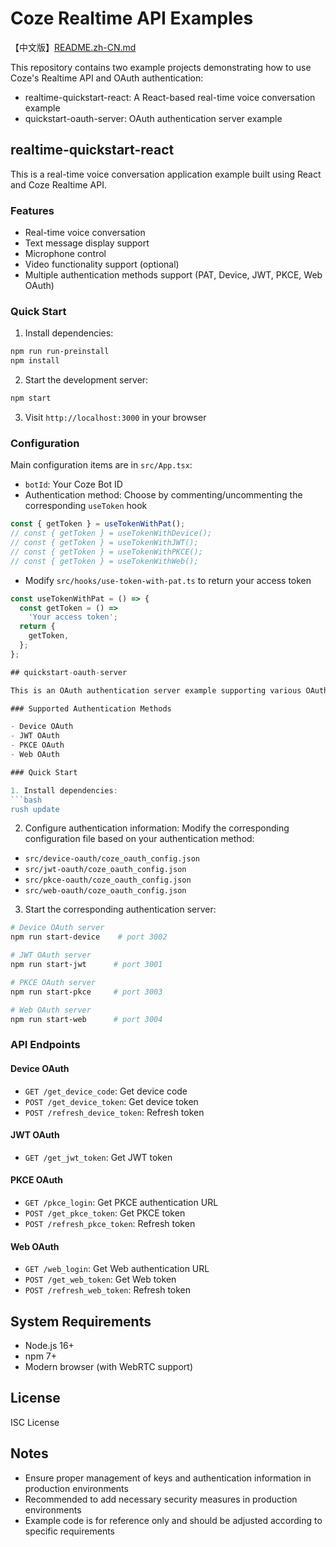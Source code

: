# Coze Realtime API Examples

【中文版】[README.zh-CN.md](./README.zh-CN.md)

This repository contains two example projects demonstrating how to use Coze's Realtime API and OAuth authentication:

- realtime-quickstart-react: A React-based real-time voice conversation example
- quickstart-oauth-server: OAuth authentication server example

## realtime-quickstart-react

This is a real-time voice conversation application example built using React and Coze Realtime API.

### Features

- Real-time voice conversation
- Text message display support
- Microphone control
- Video functionality support (optional)
- Multiple authentication methods support (PAT, Device, JWT, PKCE, Web OAuth)

### Quick Start

1. Install dependencies:
```bash
npm run run-preinstall
npm install
```

2. Start the development server:
```bash
npm start
```

3. Visit `http://localhost:3000` in your browser

### Configuration

Main configuration items are in `src/App.tsx`:

- `botId`: Your Coze Bot ID
- Authentication method: Choose by commenting/uncommenting the corresponding `useToken` hook
```typescript
const { getToken } = useTokenWithPat();
// const { getToken } = useTokenWithDevice();
// const { getToken } = useTokenWithJWT();
// const { getToken } = useTokenWithPKCE();
// const { getToken } = useTokenWithWeb();
```

- Modify `src/hooks/use-token-with-pat.ts` to return your access token
```typescript
const useTokenWithPat = () => {
  const getToken = () =>
    'Your access token';
  return {
    getToken,
  };
};

## quickstart-oauth-server

This is an OAuth authentication server example supporting various OAuth authentication flows.

### Supported Authentication Methods

- Device OAuth
- JWT OAuth
- PKCE OAuth
- Web OAuth

### Quick Start

1. Install dependencies:
```bash
rush update
```

2. Configure authentication information:
Modify the corresponding configuration file based on your authentication method:
- `src/device-oauth/coze_oauth_config.json`
- `src/jwt-oauth/coze_oauth_config.json`
- `src/pkce-oauth/coze_oauth_config.json`
- `src/web-oauth/coze_oauth_config.json`

3. Start the corresponding authentication server:

```bash
# Device OAuth server
npm run start-device    # port 3002

# JWT OAuth server
npm run start-jwt      # port 3001

# PKCE OAuth server
npm run start-pkce     # port 3003

# Web OAuth server
npm run start-web      # port 3004
```

### API Endpoints

#### Device OAuth
- `GET /get_device_code`: Get device code
- `POST /get_device_token`: Get device token
- `POST /refresh_device_token`: Refresh token

#### JWT OAuth
- `GET /get_jwt_token`: Get JWT token

#### PKCE OAuth
- `GET /pkce_login`: Get PKCE authentication URL
- `POST /get_pkce_token`: Get PKCE token
- `POST /refresh_pkce_token`: Refresh token

#### Web OAuth
- `GET /web_login`: Get Web authentication URL
- `POST /get_web_token`: Get Web token
- `POST /refresh_web_token`: Refresh token

## System Requirements

- Node.js 16+
- npm 7+
- Modern browser (with WebRTC support)

## License

ISC License

## Notes

- Ensure proper management of keys and authentication information in production environments
- Recommended to add necessary security measures in production environments
- Example code is for reference only and should be adjusted according to specific requirements
